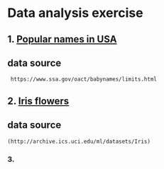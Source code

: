 
# Data analysis exercise

## 1. [Popular names in USA]()

## data source 
```
 https://www.ssa.gov/oact/babynames/limits.html
```

##  2. [Iris flowers]()

## data source 
```
(http://archive.ics.uci.edu/ml/datasets/Iris)

```

###  3. 

